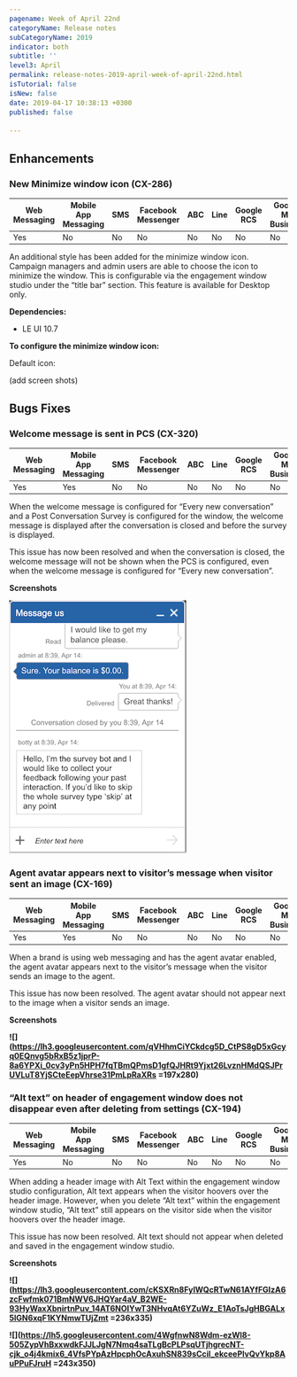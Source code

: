 ```yaml
---
pagename: Week of April 22nd
categoryName: Release notes
subCategoryName: 2019
indicator: both
subtitle: ''
level3: April
permalink: release-notes-2019-april-week-of-april-22nd.html
isTutorial: false
isNew: false
date: 2019-04-17 10:38:13 +0300
published: false

---
```

## Enhancements

### New Minimize window icon (CX-286)

<table class="releasenotes"> <thead> <tr class="categoryrow"> <th>Web Messaging</th> <th>Mobile App Messaging</th> <th>SMS</th> <th>Facebook Messenger</th> <th>ABC</th> <th>Line</th> <th>Google RCS</th> <th>Google My Business</th> <th>WhatsApp Business</th> <th>CM</th> <th>Chat</th> </tr> </thead> <tbody> <tr> <td>Yes</td> <td>No</td> <td>No</td> <td>No</td> <td>No</td> <td>No</td> <td>No</td> <td>No</td> <td>No</td> <td>No</td> <td>Yes</td> </tr> </tbody> </table>

An additional style has been added for the minimize window icon. Campaign managers and admin users are able to choose the icon to minimize the window. This is configurable via the engagement window studio under the “title bar” section. This feature is available for Desktop only.

**Dependencies:**

* LE UI 10.7

**To configure the minimize window icon:**

Default icon:

(add screen shots)

## Bugs Fixes

### Welcome message is sent in PCS (CX-320)

<table class="releasenotes"> <thead> <tr class="categoryrow"> <th>Web Messaging</th> <th>Mobile App Messaging</th> <th>SMS</th> <th>Facebook Messenger</th> <th>ABC</th> <th>Line</th> <th>Google RCS</th> <th>Google My Business</th> <th>WhatsApp Business</th> <th>CM</th> <th>Chat</th> </tr> </thead> <tbody> <tr> <td>Yes</td> <td>Yes</td> <td>No</td> <td>No</td> <td>No</td> <td>No</td> <td>No</td> <td>No</td> <td>No</td> <td>No</td> <td>No</td> </tr> </tbody> </table>

When the welcome message is configured for “Every new conversation” and a Post Conversation Survey is configured for the window, the welcome message is displayed after the conversation is closed and before the survey is displayed.

This issue has now been resolved and when the conversation is closed, the welcome message will not be shown when the PCS is configured, even when the welcome message is configured for “Every new conversation”.

**Screenshots**

![](/img/Webex2.png)

### Agent avatar appears next to visitor’s message when visitor sent an image (CX-169)

<table class="releasenotes"> <thead> <tr class="categoryrow"> <th>Web Messaging</th> <th>Mobile App Messaging</th> <th>SMS</th> <th>Facebook Messenger</th> <th>ABC</th> <th>Line</th> <th>Google RCS</th> <th>Google My Business</th> <th>WhatsApp Business</th> <th>CM</th> <th>Chat</th> </tr> </thead> <tbody> <tr> <td>Yes</td> <td>Yes</td> <td>No</td> <td>No</td> <td>No</td> <td>No</td> <td>No</td> <td>No</td> <td>No</td> <td>No</td> <td>No</td> </tr> </tbody> </table>

When a brand is using web messaging and has the agent avatar enabled, the agent avatar appears next to the visitor’s message when the visitor sends an image to the agent.

This issue has now been resolved. The agent avatar should not appear next to the image when a visitor sends an image.

**Screenshots**

**![](https://lh3.googleusercontent.com/qVHhmCiYCkdcg5D_CtPS8gD5xGcyq0EQnvg5bRxB5z1jprP-8a6YPXi_0cv3yPn5HPH7fqTBmQPmsD1gfQJHRt9Yjxt26LvznHMdQSJPrUVLuT8YjSCteEepVhrse31PmLpRaXRs =197x280)**

### “Alt text” on header of engagement window does not disappear even after deleting from settings (CX-194)

<table class="releasenotes"> <thead> <tr class="categoryrow"> <th>Web Messaging</th> <th>Mobile App Messaging</th> <th>SMS</th> <th>Facebook Messenger</th> <th>ABC</th> <th>Line</th> <th>Google RCS</th> <th>Google My Business</th> <th>WhatsApp Business</th> <th>CM</th> <th>Chat</th> </tr> </thead> <tbody> <tr> <td>Yes</td> <td>No</td> <td>No</td> <td>No</td> <td>No</td> <td>No</td> <td>No</td> <td>No</td> <td>No</td> <td>No</td> <td>Yes</td> </tr> </tbody> </table>

When adding a header image with Alt Text within the engagement window studio configuration, Alt text appears when the visitor hoovers over the header image. However, when you delete “Alt text” within the engagement window studio, “Alt text” still appears on the visitor side when the visitor hoovers over the header image.

This issue has now been resolved. Alt text should not appear when deleted and saved in the engagement window studio.

**Screenshots**

**![](https://lh3.googleusercontent.com/cKSXRn8FyIWQcRTwN61AYfFGIzA6zcFwfmk071BmNWV6JHQYar4aV_B2WE-93HyWaxXbnirtnPuv_14AT6NOIYwT3NHvqAt6YZuWz_E1AoTsJgHBGALx5lGN6xqF1KYNmwTUjZmt =236x335)**

**![](https://lh5.googleusercontent.com/4WgfnwN8Wdm-ezWl8-505ZypVhBxxwdkFJJLJgN7Nmq4saTLgBcPLPsqUTjhgrecNT-cjk_o4j4kmix6_4VfsPYpAzHpcphOcAxuhSN839sCcil_ekceePIvQvYkp8AuPPuFJruH =243x350)**